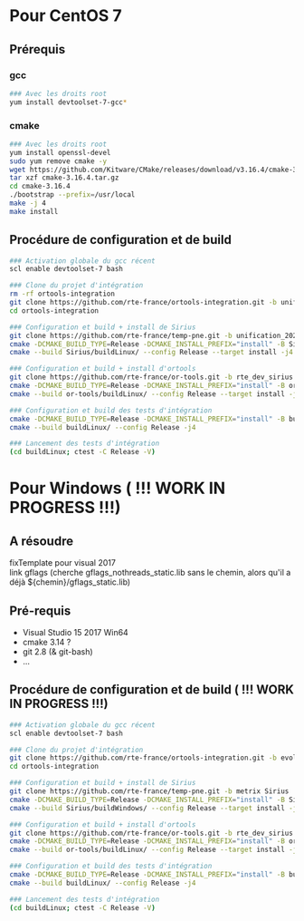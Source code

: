 # Pour CentOS 7
## Prérequis
### gcc
```bash
### Avec les droits root
yum install devtoolset-7-gcc*
```

### cmake
```bash
### Avec les droits root
yum install openssl-devel
sudo yum remove cmake -y
wget https://github.com/Kitware/CMake/releases/download/v3.16.4/cmake-3.16.4.tar.gz
tar xzf cmake-3.16.4.tar.gz
cd cmake-3.16.4
./bootstrap --prefix=/usr/local
make -j 4
make install
```

## Procédure de configuration et de build
```bash
### Activation globale du gcc récent
scl enable devtoolset-7 bash

### Clone du projet d'intégration
rm -rf ortools-integration
git clone https://github.com/rte-france/ortools-integration.git -b unification_2020
cd ortools-integration

### Configuration et build + install de Sirius
git clone https://github.com/rte-france/temp-pne.git -b unification_2020 Sirius
cmake -DCMAKE_BUILD_TYPE=Release -DCMAKE_INSTALL_PREFIX="install" -B Sirius/buildLinux -S Sirius/src
cmake --build Sirius/buildLinux/ --config Release --target install -j4

### Configuration et build + install d'ortools
git clone https://github.com/rte-france/or-tools.git -b rte_dev_sirius or-tools
cmake -DCMAKE_BUILD_TYPE=Release -DCMAKE_INSTALL_PREFIX="install" -B or-tools/buildLinux -S or-tools/ -DUSE_SIRIUS=ON -DUSE_COINOR=ON -DBUILD_PYTHON=OFF -DBUILD_TESTING=OFF -DBUILD_DEPS=ON 
cmake --build or-tools/buildLinux/ --config Release --target install -j4

### Configuration et build des tests d'intégration
cmake -DCMAKE_BUILD_TYPE=Release -DCMAKE_INSTALL_PREFIX="install" -B buildLinux -S . -DUSE_SIRIUS=ON
cmake --build buildLinux/ --config Release -j4

### Lancement des tests d'intégration
(cd buildLinux; ctest -C Release -V)
```




# Pour Windows ( !!! __WORK IN PROGRESS__ !!!)
## __A résoudre__
fixTemplate pour visual 2017  
link gflags (cherche gflags_nothreads_static.lib sans le chemin, alors qu'il a déjà ${chemin}/gflags_static.lib)

## Pré-requis
- Visual Studio 15 2017 Win64
- cmake 3.14 ?
- git 2.8 (& git-bash)
- ...

## Procédure de configuration et de build ( !!! __WORK IN PROGRESS__ !!!)
```bash
### Activation globale du gcc récent
scl enable devtoolset-7 bash

### Clone du projet d'intégration
git clone https://github.com/rte-france/ortools-integration.git -b evol-cmakes
cd ortools-integration

### Configuration et build + install de Sirius
git clone https://github.com/rte-france/temp-pne.git -b metrix Sirius
cmake -DCMAKE_BUILD_TYPE=Release -DCMAKE_INSTALL_PREFIX="install" -B Sirius/buildWindows -S Sirius/src -G "Visual Studio 15 2017 Win64"
cmake --build Sirius/buildWindows/ --config Release --target install -j4

### Configuration et build + install d'ortools
git clone https://github.com/rte-france/or-tools.git -b rte_dev_sirius or-tools
cmake -DCMAKE_BUILD_TYPE=Release -DCMAKE_INSTALL_PREFIX="install" -B or-tools/buildLinux -S or-tools/ -DUSE_SIRIUS=ON -DUSE_COINOR=ON -DBUILD_PYTHON=OFF -DBUILD_TESTING=OFF -DBUILD_DEPS=ON 
cmake --build or-tools/buildLinux/ --config Release --target install -j4

### Configuration et build des tests d'intégration
cmake -DCMAKE_BUILD_TYPE=Release -DCMAKE_INSTALL_PREFIX="install" -B buildLinux -S . -DUSE_SIRIUS=ON
cmake --build buildLinux/ --config Release -j4

### Lancement des tests d'intégration
(cd buildLinux; ctest -C Release -V)
```
